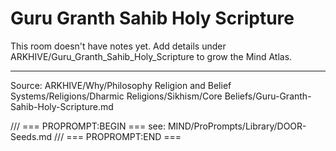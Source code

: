 # Guru Granth Sahib Holy Scripture

This room doesn't have notes yet. Add details under ARKHIVE/Guru_Granth_Sahib_Holy_Scripture to grow the Mind Atlas.

---
Source: ARKHIVE/Why/Philosophy Religion and Belief Systems/Religions/Dharmic Religions/Sikhism/Core Beliefs/Guru-Granth-Sahib-Holy-Scripture.md

/// === PROPROMPT:BEGIN ===
see: MIND/ProPrompts/Library/DOOR-Seeds.md
/// === PROPROMPT:END ===

